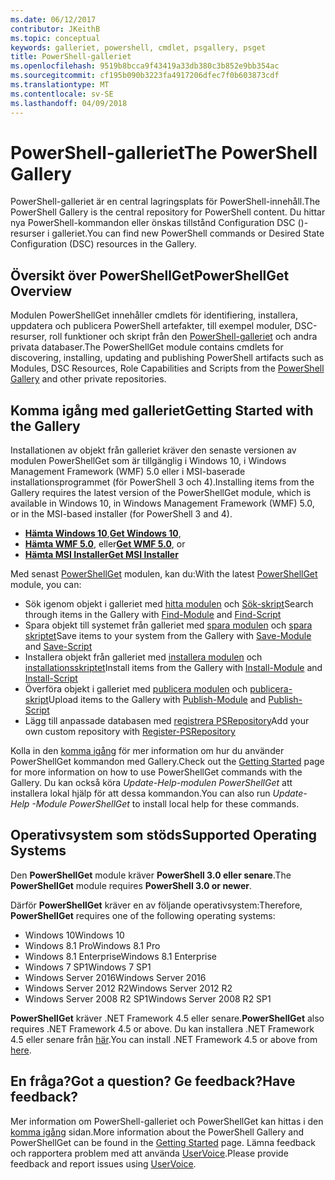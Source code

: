 ```yaml
---
ms.date: 06/12/2017
contributor: JKeithB
ms.topic: conceptual
keywords: galleriet, powershell, cmdlet, psgallery, psget
title: PowerShell-galleriet
ms.openlocfilehash: 9519b8bcca9f43419a33db380c3b852e9bb354ac
ms.sourcegitcommit: cf195b090b3223fa4917206dfec7f0b603873cdf
ms.translationtype: MT
ms.contentlocale: sv-SE
ms.lasthandoff: 04/09/2018
---
```

# <a name="the-powershell-gallery"></a><span data-ttu-id="cbdea-103">PowerShell-galleriet</span><span class="sxs-lookup"><span data-stu-id="cbdea-103">The PowerShell Gallery</span></span>

<span data-ttu-id="cbdea-104">PowerShell-galleriet är en central lagringsplats för PowerShell-innehåll.</span><span class="sxs-lookup"><span data-stu-id="cbdea-104">The PowerShell Gallery is the central repository for PowerShell content.</span></span> <span data-ttu-id="cbdea-105">Du hittar nya PowerShell-kommandon eller önskas tillstånd Configuration DSC ()-resurser i galleriet.</span><span class="sxs-lookup"><span data-stu-id="cbdea-105">You can find new PowerShell commands or Desired State Configuration (DSC) resources in the Gallery.</span></span>

## <a name="powershellget-overview"></a><span data-ttu-id="cbdea-106">Översikt över PowerShellGet</span><span class="sxs-lookup"><span data-stu-id="cbdea-106">PowerShellGet Overview</span></span>

<span data-ttu-id="cbdea-107">Modulen PowerShellGet innehåller cmdlets för identifiering, installera, uppdatera och publicera PowerShell artefakter, till exempel moduler, DSC-resurser, roll funktioner och skript från den [PowerShell-galleriet](https://www.PowerShellGallery.com) och andra privata databaser.</span><span class="sxs-lookup"><span data-stu-id="cbdea-107">The PowerShellGet module contains cmdlets for discovering, installing, updating and publishing PowerShell artifacts such as Modules, DSC Resources, Role Capabilities and Scripts from the [PowerShell Gallery](https://www.PowerShellGallery.com) and other private repositories.</span></span>

## <a name="getting-started-with-the-gallery"></a><span data-ttu-id="cbdea-108">Komma igång med galleriet</span><span class="sxs-lookup"><span data-stu-id="cbdea-108">Getting Started with the Gallery</span></span>

<span data-ttu-id="cbdea-109">Installationen av objekt från galleriet kräver den senaste versionen av modulen PowerShellGet som är tillgänglig i Windows 10, i Windows Management Framework (WMF) 5.0 eller i MSI-baserade installationsprogrammet (för PowerShell 3 och 4).</span><span class="sxs-lookup"><span data-stu-id="cbdea-109">Installing items from the Gallery requires the latest version of the PowerShellGet module, which is available in Windows 10, in Windows Management Framework (WMF) 5.0, or in the MSI-based installer (for PowerShell 3 and 4).</span></span>

- <span data-ttu-id="cbdea-110">[**Hämta Windows 10**](http://go.microsoft.com/fwlink/?LinkID=624830&clcid=0x409),</span><span class="sxs-lookup"><span data-stu-id="cbdea-110">[**Get Windows 10**](http://go.microsoft.com/fwlink/?LinkID=624830&clcid=0x409),</span></span>
- <span data-ttu-id="cbdea-111">[**Hämta WMF 5.0**](http://go.microsoft.com/fwlink/?LinkId=398175), eller</span><span class="sxs-lookup"><span data-stu-id="cbdea-111">[**Get WMF 5.0**](http://go.microsoft.com/fwlink/?LinkId=398175), or</span></span>
- [<span data-ttu-id="cbdea-112">**Hämta MSI Installer**</span><span class="sxs-lookup"><span data-stu-id="cbdea-112">**Get MSI Installer**</span></span>](http://go.microsoft.com/fwlink/?LinkID=746217&clcid=0x409)

<span data-ttu-id="cbdea-113">Med senast [PowerShellGet](http://go.microsoft.com/fwlink/?LinkID=760387&clcid=0x409) modulen, kan du:</span><span class="sxs-lookup"><span data-stu-id="cbdea-113">With the latest [PowerShellGet](http://go.microsoft.com/fwlink/?LinkID=760387&clcid=0x409) module, you can:</span></span>

-   <span data-ttu-id="cbdea-114">Sök igenom objekt i galleriet med [hitta modulen](https://go.microsoft.com/fwlink/?LinkId=821658) och [Sök-skript](https://go.microsoft.com/fwlink/?LinkId=822322)</span><span class="sxs-lookup"><span data-stu-id="cbdea-114">Search through items in the Gallery with [Find-Module](https://go.microsoft.com/fwlink/?LinkId=821658) and [Find-Script](https://go.microsoft.com/fwlink/?LinkId=822322)</span></span>
-   <span data-ttu-id="cbdea-115">Spara objekt till systemet från galleriet med [spara modulen](https://go.microsoft.com/fwlink/?LinkId=821669) och [spara skriptet](https://go.microsoft.com/fwlink/?LinkId=822334)</span><span class="sxs-lookup"><span data-stu-id="cbdea-115">Save items to your system from the Gallery with [Save-Module](https://go.microsoft.com/fwlink/?LinkId=821669) and [Save-Script](https://go.microsoft.com/fwlink/?LinkId=822334)</span></span>
-   <span data-ttu-id="cbdea-116">Installera objekt från galleriet med [installera modulen](https://go.microsoft.com/fwlink/?LinkId=821663) och [installationsskriptet](https://go.microsoft.com/fwlink/?LinkId=822327)</span><span class="sxs-lookup"><span data-stu-id="cbdea-116">Install items from the Gallery with [Install-Module](https://go.microsoft.com/fwlink/?LinkId=821663) and [Install-Script](https://go.microsoft.com/fwlink/?LinkId=822327)</span></span>
-   <span data-ttu-id="cbdea-117">Överföra objekt i galleriet med [publicera modulen](https://go.microsoft.com/fwlink/?LinkId=821666) och [publicera-skript](https://go.microsoft.com/fwlink/?LinkId=822331)</span><span class="sxs-lookup"><span data-stu-id="cbdea-117">Upload items to the Gallery with [Publish-Module](https://go.microsoft.com/fwlink/?LinkId=821666) and [Publish-Script](https://go.microsoft.com/fwlink/?LinkId=822331)</span></span>
-   <span data-ttu-id="cbdea-118">Lägg till anpassade databasen med [registrera PSRepository](https://go.microsoft.com/fwlink/?LinkId=821668)</span><span class="sxs-lookup"><span data-stu-id="cbdea-118">Add your own custom repository with [Register-PSRepository](https://go.microsoft.com/fwlink/?LinkId=821668)</span></span>

<span data-ttu-id="cbdea-119">Kolla in den [komma igång](psgallery/psgallery_gettingstarted.md) för mer information om hur du använder PowerShellGet kommandon med Gallery.</span><span class="sxs-lookup"><span data-stu-id="cbdea-119">Check out the [Getting Started](psgallery/psgallery_gettingstarted.md) page for more information on how to use PowerShellGet commands with the Gallery.</span></span> <span data-ttu-id="cbdea-120">Du kan också köra *Update-Help-modulen PowerShellGet* att installera lokal hjälp för att dessa kommandon.</span><span class="sxs-lookup"><span data-stu-id="cbdea-120">You can also run *Update-Help -Module PowerShellGet* to install local help for these commands.</span></span>

## <a name="supported-operating-systems"></a><span data-ttu-id="cbdea-121">Operativsystem som stöds</span><span class="sxs-lookup"><span data-stu-id="cbdea-121">Supported Operating Systems</span></span>

<span data-ttu-id="cbdea-122">Den **PowerShellGet** module kräver **PowerShell 3.0 eller senare**.</span><span class="sxs-lookup"><span data-stu-id="cbdea-122">The **PowerShellGet** module requires **PowerShell 3.0 or newer**.</span></span>

<span data-ttu-id="cbdea-123">Därför **PowerShellGet** kräver en av följande operativsystem:</span><span class="sxs-lookup"><span data-stu-id="cbdea-123">Therefore, **PowerShellGet** requires one of the following operating systems:</span></span>

- <span data-ttu-id="cbdea-124">Windows 10</span><span class="sxs-lookup"><span data-stu-id="cbdea-124">Windows 10</span></span>
- <span data-ttu-id="cbdea-125">Windows 8.1 Pro</span><span class="sxs-lookup"><span data-stu-id="cbdea-125">Windows 8.1 Pro</span></span>
- <span data-ttu-id="cbdea-126">Windows 8.1 Enterprise</span><span class="sxs-lookup"><span data-stu-id="cbdea-126">Windows 8.1 Enterprise</span></span>
- <span data-ttu-id="cbdea-127">Windows 7 SP1</span><span class="sxs-lookup"><span data-stu-id="cbdea-127">Windows 7 SP1</span></span>
- <span data-ttu-id="cbdea-128">Windows Server 2016</span><span class="sxs-lookup"><span data-stu-id="cbdea-128">Windows Server 2016</span></span>
- <span data-ttu-id="cbdea-129">Windows Server 2012 R2</span><span class="sxs-lookup"><span data-stu-id="cbdea-129">Windows Server 2012 R2</span></span>
- <span data-ttu-id="cbdea-130">Windows Server 2008 R2 SP1</span><span class="sxs-lookup"><span data-stu-id="cbdea-130">Windows Server 2008 R2 SP1</span></span>

<span data-ttu-id="cbdea-131">**PowerShellGet** kräver .NET Framework 4.5 eller senare.</span><span class="sxs-lookup"><span data-stu-id="cbdea-131">**PowerShellGet** also  requires .NET Framework 4.5 or above.</span></span> <span data-ttu-id="cbdea-132">Du kan installera .NET Framework 4.5 eller senare från [här](https://msdn.microsoft.com/library/5a4x27ek.aspx).</span><span class="sxs-lookup"><span data-stu-id="cbdea-132">You can install .NET Framework 4.5 or above from [here](https://msdn.microsoft.com/library/5a4x27ek.aspx).</span></span>


## <a name="got-a-question-have-feedback"></a><span data-ttu-id="cbdea-133">En fråga?</span><span class="sxs-lookup"><span data-stu-id="cbdea-133">Got a question?</span></span> <span data-ttu-id="cbdea-134">Ge feedback?</span><span class="sxs-lookup"><span data-stu-id="cbdea-134">Have feedback?</span></span>

<span data-ttu-id="cbdea-135">Mer information om PowerShell-galleriet och PowerShellGet kan hittas i den [komma igång](psgallery/psgallery_gettingstarted.md) sidan.</span><span class="sxs-lookup"><span data-stu-id="cbdea-135">More information about the PowerShell Gallery and PowerShellGet can be found in the [Getting Started](psgallery/psgallery_gettingstarted.md) page.</span></span> <span data-ttu-id="cbdea-136">Lämna feedback och rapportera problem med att använda [UserVoice](http://windowsserver.uservoice.com/forums/301869-powershell).</span><span class="sxs-lookup"><span data-stu-id="cbdea-136">Please provide feedback and report issues using [UserVoice](http://windowsserver.uservoice.com/forums/301869-powershell).</span></span>